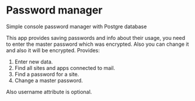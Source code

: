 # Password manager
Simple console password manager with Postgre database

This app provides saving passwords and info about their usage, you need to enter the master password which was encrypted. Also you can change it and also it will be encrypted.
Provides:
 1. Enter new data.
 2. Find all sites and apps connected to mail.
 3. Find a password for a site.
 4. Change a master password.
 
 Also username attribute is optional.

